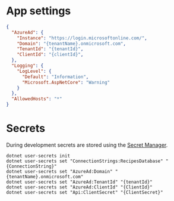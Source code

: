 # App settings
```json
{
  "AzureAd": {
    "Instance": "https://login.microsoftonline.com/",
    "Domain": "{tenantName}.onmicrosoft.com",
    "TenantId": "{tenantId}",
    "ClientId": "{clientId}",
  },
  "Logging": {
    "LogLevel": {
      "Default": "Information",
      "Microsoft.AspNetCore": "Warning"
    }
  },
  "AllowedHosts": "*"
}
```

# Secrets
During development secrets are stored using the [Secret Manager](https://learn.microsoft.com/en-us/aspnet/core/security/app-secrets?view=aspnetcore-8.0&tabs=windows).

```
dotnet user-secrets init
dotnet user-secrets set "ConnectionStrings:RecipesDatabase" "{ConnectionString}"
dotnet user-secrets set "AzureAd:Domain" "{tenantName}.onmicrosoft.com"
dotnet user-secrets set "AzureAd:TenantId" "{tenantId}"
dotnet user-secrets set "AzureAd:ClientId" "{ClientId}"
dotnet user-secrets set "Api:ClientSecret" "{ClientSecret}"
```